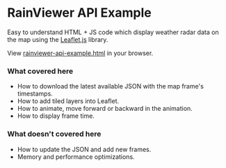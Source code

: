 # RainViewer API Example
Easy to understand HTML + JS code which display weather radar data on the map using the [Leaflet.js](https://leafletjs.com) library.

View [rainviewer-api-example.html](https://rainviewer.github.io/rainviewer-api-example/rainviewer-api-example.html) in your browser.

### What covered here
* How to download the latest available JSON with the map frame's timestamps. 
* How to add tiled layers into Leaflet.
* How to animate, move forward or backward in the animation.
* How to display frame time.

### What doesn't covered here
* How to update the JSON and add new frames.
* Memory and performance optimizations.
